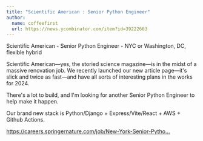 ```yaml
---
title: "Scientific American : Senior Python Engineer"
author:
  name: coffeefirst
  url: https://news.ycombinator.com/item?id=39222663
---
```

Scientific American - Senior Python Engineer - NYC or Washington, DC, flexible hybrid

Scientific American—yes, the storied science magazine—is in the midst of a massive renovation job. We recently launched our new article page—it&#x27;s slick and twice as fast—and have all sorts of interesting plans in the works for 2024.

There&#x27;s a lot to build, and I&#x27;m looking for another Senior Python Engineer to help make it happen.

Our brand new stack is Python&#x2F;Django + Express&#x2F;Vite&#x2F;React + AWS + Github Actions.

<a href="https:&#x2F;&#x2F;careers.springernature.com&#x2F;job&#x2F;New-York-Senior-Python-Engineer%2C-Scientific-American&#x2F;1023181801&#x2F;" rel="nofollow">https:&#x2F;&#x2F;careers.springernature.com&#x2F;job&#x2F;New-York-Senior-Pytho...</a>
